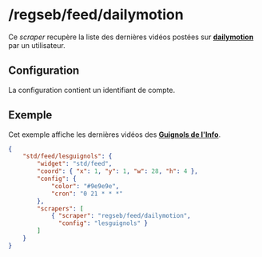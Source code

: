 # /regseb/feed/dailymotion

Ce *scraper* recupère la liste des dernières vidéos postées sur
**[dailymotion](http://www.dailymotion.com/fr)** par un utilisateur.

## Configuration

La configuration contient un identifiant de compte.

## Exemple

Cet exemple affiche les dernières vidéos des
**[Guignols de l'Info](http://www.dailymotion.com/lesguignols)**.

```JSON
{
    "std/feed/lesguignols": {
        "widget": "std/feed",
        "coord": { "x": 1, "y": 1, "w": 28, "h": 4 },
        "config": {
            "color": "#9e9e9e",
            "cron": "0 21 * * *"
        },
        "scrapers": [
            { "scraper": "regseb/feed/dailymotion",
              "config": "lesguignols" }
        ]
    }
}
```
